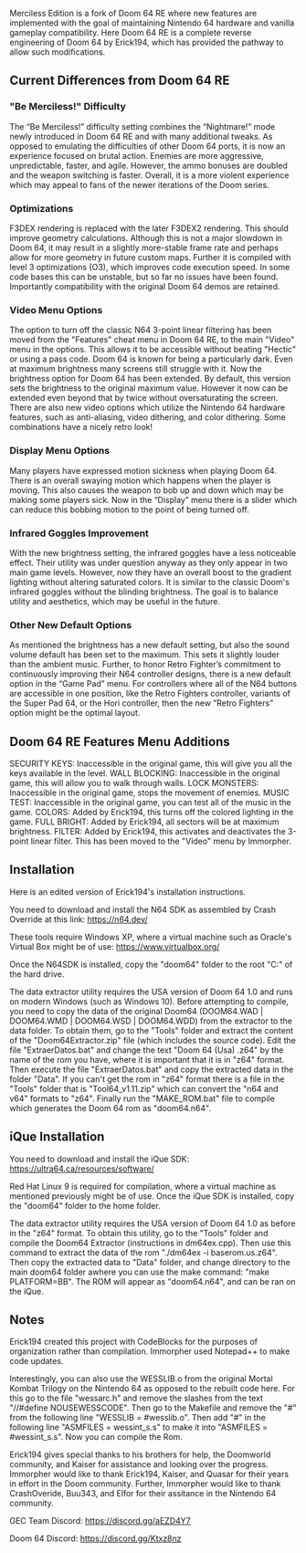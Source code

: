 Merciless Edition is a fork of Doom 64 RE where new features are implemented with the goal of maintaining Nintendo 64 hardware and vanilla gameplay compatibility. Here Doom 64 RE is a complete reverse engineering of Doom 64 by Erick194, which has provided the pathway to allow such modifications.

## Current Differences from Doom 64 RE
### "Be Merciless!" Difficulty
The “Be Merciless!” difficulty setting combines the “Nightmare!” mode newly introduced in Doom 64 RE and with many additional tweaks. As opposed to emulating the difficulties of other Doom 64 ports, it is now an experience focused on brutal action. Enemies are more aggressive, unpredictable, faster, and agile. However, the ammo bonuses are doubled and the weapon switching is faster. Overall, it is a more violent experience which may appeal to fans of the newer iterations of the Doom series.

### Optimizations
F3DEX rendering is replaced with the later F3DEX2 rendering. This should improve geometry calculations. Although this is not a major slowdown in Doom 64, it may result in a slightly more-stable frame rate and perhaps allow for more geometry in future custom maps. Further it is compiled with level 3 optimizations (O3), which improves code execution speed. In some code bases this can be unstable, but so far no issues have been found. Importantly compatibility with the original Doom 64 demos are retained.

### Video Menu Options
The option to turn off the classic N64 3-point linear filtering has been moved from the "Features" cheat menu in Doom 64 RE, to the main "Video" menu in the options. This allows it to be accessible without beating "Hectic" or using a pass code. Doom 64 is known for being a particularly dark. Even at maximum brightness many screens still struggle with it. Now the brightness option for Doom 64 has been extended. By default, this version sets the brightness to the original maximum value. However it now can be extended even beyond that by twice without oversaturating the screen. There are also new video options which utilize the Nintendo 64 hardware features, such as anti-aliasing, video dithering, and color dithering. Some combinations have a nicely retro look!

### Display Menu Options
Many players have expressed motion sickness when playing Doom 64. There is an overall swaying motion which happens when the player is moving. This also causes the weapon to bob up and down which may be making some players sick. Now in the “Display” menu there is a slider which can reduce this bobbing motion to the point of being turned off. 

### Infrared Goggles Improvement
With the new brightness setting, the infrared goggles have a less noticeable effect. Their utility was under question anyway as they only appear in two main game levels. However, now they have an overall boost to the gradient lighting without altering saturated colors. It is similar to the classic Doom's infrared goggles without the blinding brightness. The goal is to balance utility and aesthetics, which may be useful in the future.

### Other New Default Options
As mentioned the brightness has a new default setting, but also the sound volume default has been set to the maximum. This sets it slightly louder than the ambient music. Further, to honor Retro Fighter’s commitment to continuously improving their N64 controller designs, there is a new default option in the “Game Pad” menu. For controllers where all of the N64 buttons are accessible in one position, like the Retro Fighters controller, variants of the Super Pad 64, or the Hori controller, then the new “Retro Fighters” option might be the optimal layout.

## Doom 64 RE Features Menu Additions
SECURITY KEYS: Inaccessible in the original game, this will give you all the keys available in the level.
WALL BLOCKING: Inaccessible in the original game, this will allow you to walk through walls.
LOCK MONSTERS: Inaccessible in the original game, stops the movement of enemies.
MUSIC TEST: Inaccessible in the original game, you can test all of the music in the game.
COLORS: Added by Erick194, this turns off the colored lighting in the game.
FULL BRIGHT: Added by Erick194, all sectors will be at maximum brightness.
FILTER: Added by Erick194, this activates and deactivates the 3-point linear filter. This has been moved to the "Video" menu by Immorpher.

## Installation
Here is an edited version of Erick194's installation instructions.

You need to download and install the N64 SDK as assembled by Crash Override at this link: https://n64.dev/

These tools require Windows XP, where a virtual machine such as Oracle's Virtual Box might be of use: https://www.virtualbox.org/

Once the N64SDK is installed, copy the "doom64" folder to the root "C:" of the hard drive.

The data extractor utility requires the USA version of Doom 64 1.0 and runs on modern Windows (such as Windows 10). Before attempting to compile, you need to copy the data of the original Doom64 (DOOM64.WAD | DOOM64.WMD | DOOM64.WSD | DOOM64.WDD) from the extractor to the data folder. To obtain them, go to the "Tools" folder and extract the content of the "Doom64Extractor.zip" file (which includes the source code). Edit the file "ExtraerDatos.bat" and change the text "Doom 64 (Usa) .z64" by the name of the rom you have, where it is important that it is in "z64" format. Then execute the file "ExtraerDatos.bat" and copy the extracted data in the folder "Data". If you can't get the rom in "z64" format there is a file in the "Tools" folder that is "Tool64_v1.11.zip" which can convert the "n64 and v64" formats to "z64".
Finally run the "MAKE_ROM.bat" file to compile which generates the Doom 64 rom as "doom64.n64".

## iQue Installation
You need to download and install the iQue SDK: https://ultra64.ca/resources/software/

Red Hat Linux 9 is required for compilation, where a virtual machine as mentioned previously might be of use. Once the iQue SDK is installed, copy the "doom64" folder to the home folder.

The data extractor utility requires the USA version of Doom 64 1.0 as before in the "z64" format. To obtain this utility, go to the "Tools" folder and compile the Doom64 Extractor (instructions in dm64ex.cpp). Then use this command to extract the data of the rom "./dm64ex -i baserom.us.z64". Then copy the extracted data to "Data" folder, and change directory to the main doom64 folder awhere you can use the make command: "make PLATFORM=BB". The ROM will appear as "doom64.n64", and can be ran on the iQue.

## Notes
Erick194 created this project with CodeBlocks for the purposes of organization rather than compilation. Immorpher used Notepad++ to make code updates.

Interestingly, you can also use the WESSLIB.o from the original Mortal Kombat Trilogy on the Nintendo 64 as opposed to the rebuilt code here. For this go to the file "wessarc.h" and remove the slashes from the text "//#define NOUSEWESSCODE". Then go to the Makefile and remove the "#" from the following line "WESSLIB = #wesslib.o". Then add "#" in the following line "ASMFILES = wessint_s.s" to make it into "ASMFILES = #wessint_s.s". Now you can compile the Rom.

Erick194 gives special thanks to his brothers for help, the Doomworld community, and Kaiser for assistance and looking over the progress. Immorpher would like to thank Erick194, Kaiser, and Quasar for their years in effort in the Doom community. Further, Immorpher would like to thank CrashOveride, Buu343, and Elfor for their assitance in the Nintendo 64 community.

GEC Team Discord:  https://discord.gg/aEZD4Y7

Doom 64 Discord: https://discord.gg/Ktxz8nz
